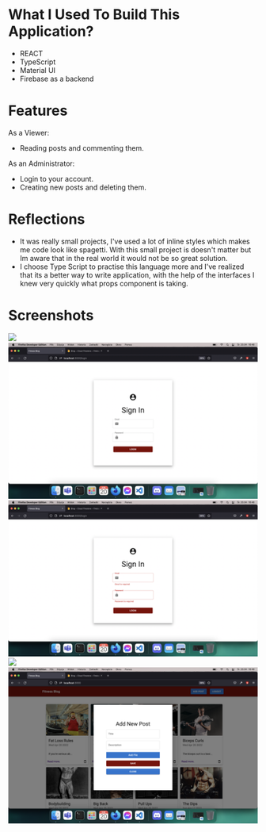 # What I Used To Build This Application?

- REACT
- TypeScript
- Material UI
- Firebase as a backend

# Features

As a Viewer:

- Reading posts and commenting them.

As an Administrator:

- Login to your account.
- Creating new posts and deleting them.

# Reflections

- It was really small projects, I've used a lot of inline styles which makes me code look like spagetti. With this small project is doesn't matter but Im aware that in the real world it would not be so great solution.
- I choose Type Script to practise this language more and I've realized that its a better way to write application, with the help of the interfaces I knew very quickly what props component is taking.

# Screenshots

<img src='./src/images/foto1.png'>
<img src='./src/images/foto2.png'>
<img src='./src/images/foto3.png'>
<img src='./src/images/foto4.png'>
<img src='./src/images/foto5.png'>

